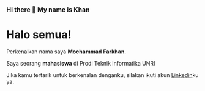 ### Hi there 👋 My name is Khan

<!--
**mochammadfarkhan/mochammadfarkhan** is a ✨ _special_ ✨ repository because its `README.md` (this file) appears on your GitHub profile.

Here are some ideas to get you started:

- 🔭 I’m currently working on ...
- 🌱 I’m currently learning ...
- 👯 I’m looking to collaborate on ...
- 🤔 I’m looking for help with ...
- 💬 Ask me about ...
- 📫 How to reach me: ...
- 😄 Pronouns: ...
- ⚡ Fun fact: ...
-->

# Halo semua! 

Perkenalkan nama saya **Mochammad Farkhan**.

Saya seorang **mahasiswa** di Prodi Teknik Informatika UNRI


Jika kamu tertarik untuk berkenalan denganku, silakan ikuti akun [Linkedin](https://www.linkedin.com/in/mochammad-farkhan-033275194/)ku ya.
